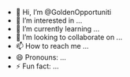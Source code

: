 - 👋 Hi, I’m @GoldenOpportuniti
- 👀 I’m interested in ...
- 🌱 I’m currently learning ...
- 💞️ I’m looking to collaborate on ...
- 📫 How to reach me ...
- 😄 Pronouns: ...
- ⚡ Fun fact: ...

<!---
GoldenOpportuniti/GoldenOpportuniti is a ✨ special ✨ repository because its `README.md` (this file) appears on your GitHub profile.
You can click the Preview link to take a look at your changes.
--->
